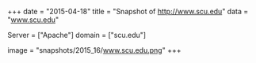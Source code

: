 
+++
date = "2015-04-18"
title = "Snapshot of http://www.scu.edu"
data = "www.scu.edu"

Server = ["Apache"]
domain = ["scu.edu"]

  image = "snapshots/2015_16/www.scu.edu.png"
+++
#
